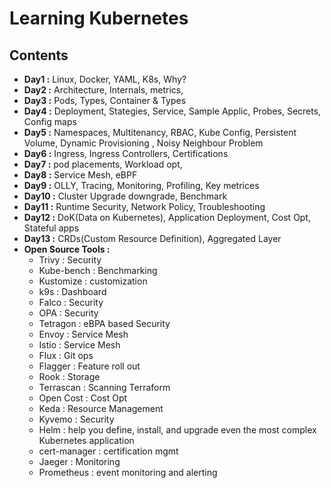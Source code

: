 # Learning Kubernetes

## Contents
- **Day1 :** Linux, Docker, YAML, K8s, Why?
- **Day2 :** Architecture, Internals, metrics, 
- **Day3 :** Pods, Types, Container & Types
- **Day4 :** Deployment, Stategies, Service, Sample Applic, Probes, Secrets, Config maps
- **Day5 :** Namespaces, Multitenancy, RBAC, Kube Config, Persistent Volume, Dynamic Provisioning , Noisy Neighbour Problem
- **Day6 :** Ingress, Ingress Controllers, Certifications
- **Day7 :** pod placements, Workload opt,
- **Day8 :** Service Mesh, eBPF
- **Day9 :** OLLY, Tracing, Monitoring, Profiling, Key metrices
- **Day10 :** Cluster Upgrade downgrade,  Benchmark
- **Day11 :** Runtime Security, Network Policy, Troubleshooting
- **Day12 :** DoK(Data on Kubernetes), Application Deployment, Cost Opt, Stateful apps
- **Day13 :** CRDs(Custom Resource Definition), Aggregated Layer
- **Open Source Tools :** 
    - Trivy : Security
    - Kube-bench : Benchmarking
    - Kustomize : customization
    - k9s : Dashboard
    - Falco : Security
    - OPA : Security
    - Tetragon : eBPA based Security
    - Envoy : Service Mesh
    - Istio : Service Mesh
    - Flux : Git ops
    - Flagger : Feature roll out
    - Rook : Storage
    - Terrascan : Scanning Terraform
    - Open Cost : Cost Opt
    - Keda : Resource Management
    - Kyvemo : Security
    - Helm : help you define, install, and upgrade even the most complex Kubernetes application
    - cert-manager : certification mgmt
    - Jaeger : Monitoring
    - Prometheus : event monitoring and alerting


